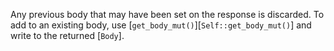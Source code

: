 
Any previous body that may have been set on the response is discarded. To add to an existing body,
use [`get_body_mut()`][`Self::get_body_mut()`] and write to the returned [`Body`].

